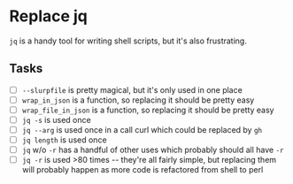 # Replace jq

`jq` is a handy tool for writing shell scripts, but it's also frustrating.

## Tasks

- [ ] `--slurpfile` is pretty magical, but it's only used in one place
- [ ] `wrap_in_json` is a function, so replacing it should be pretty easy
- [ ] `wrap_file_in_json` is a function, so replacing it should be pretty easy
- [ ] `jq -s` is used once
- [ ] `jq --arg` is used once in a call curl which could be replaced by `gh`
- [ ] `jq length` is used once
- [ ] `jq` w/o `-r` has a handful of other uses which probably should all have `-r`
- [ ] `jq -r` is used >80 times -- they're all fairly simple, but replacing them will probably happen as more code is refactored from shell to perl

